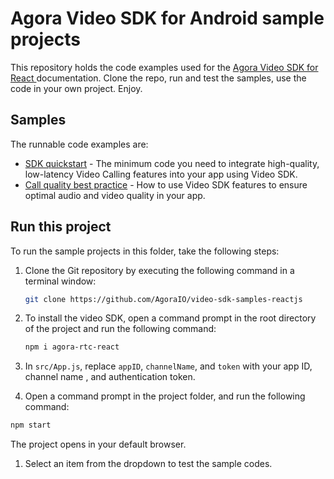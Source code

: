 # Agora Video SDK for Android sample projects

This repository holds the code examples used for the [Agora Video SDK for React ](https://docs.agora.io/en/video-calling/get-started/get-started-sdk?platform=web) documentation. Clone the repo, run and test the samples, use the code in your own project. Enjoy.

## Samples  

The runnable code examples are:

- [SDK quickstart](/src/sdk_quickstart/) - The minimum code you need to integrate high-quality, low-latency Video 
  Calling features into your app using Video SDK.
- [Call quality best practice](/src/call_quality/) - How to use Video SDK features to ensure optimal audio and video 
  quality in your app. 


## Run this project

To run the sample projects in this folder, take the following steps:

1. Clone the Git repository by executing the following command in a terminal window:

    ```bash
    git clone https://github.com/AgoraIO/video-sdk-samples-reactjs
    ```

1. To install the video SDK, open a command prompt in the root directory of the project and run the following command:

    ```bash
    npm i agora-rtc-react
    ```

1. In `src/App.js`, replace `appID`, `channelName`, and `token` with your app ID, channel name , and authentication token.


1. Open a command prompt in the project folder, and run the following command:

  ``` bash
  npm start
  ```
  The project opens in your default browser.

1. Select an item from the dropdown to test the sample codes.

